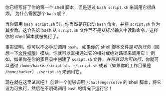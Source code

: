 你已经写好了你的第一个 shell 脚本，但是通过 `bash script.sh` 来调用它很麻烦。
为什么需要那个 `bash` 呢？

当你调用 `bash script.sh` 时，你当然是在启动 `bash` 命令，并将 `script.sh` 作为其参数。这会告诉 bash 从 `script.sh` 文件而不是从标准输入中读取命令，这样你的 shell 脚本就被执行了。

事实证明，你可以不必手动调用 `bash`。
如果你的 shell 脚本文件是*可执行的*（回想一下[文件权限](./permissions)）模块，你就可以直接通过它的相对或绝对路径来调用它！
例如，如果你在你的家目录中创建了 `script.sh` 文件，*并将其设为可执行*，你就可以通过 `/home/hacker/script.sh`、`~/script.sh` 或者（如果你的工作目录是 `/home/hacker`）`./script.sh` 来调用它。

现在就在这里试试吧！
创建一个能够调用 `/challenge/solve` 的 shell 脚本，将它设为可执行，然后在不明确调用 `bash` 的情况下运行它！
